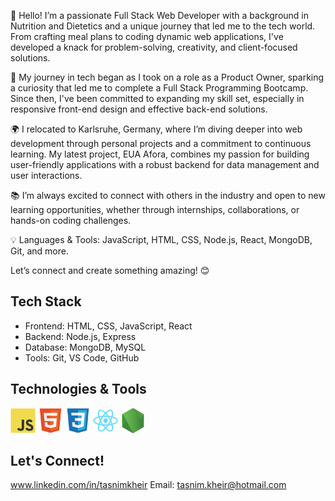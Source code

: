 👋 Hello! I’m a passionate Full Stack Web Developer with a background in Nutrition and Dietetics and a unique journey that led me to the tech world. From crafting meal plans to coding dynamic web applications, I've developed a knack for problem-solving, creativity, and client-focused solutions.

🚀 My journey in tech began as I took on a role as a Product Owner, sparking a curiosity that led me to complete a Full Stack Programming Bootcamp. Since then, I've been committed to expanding my skill set, especially in responsive front-end design and effective back-end solutions.

🌍 I relocated to Karlsruhe, Germany, where I’m diving deeper into web development through personal projects and a commitment to continuous learning. My latest project, EUA Afora, combines my passion for building user-friendly applications with a robust backend for data management and user interactions.

📚 I’m always excited to connect with others in the industry and open to new learning opportunities, whether through internships, collaborations, or hands-on coding challenges.

💡 Languages & Tools: JavaScript, HTML, CSS, Node.js, React, MongoDB, Git, and more.

Let’s connect and create something amazing! 😊

## Tech Stack

- Frontend: HTML, CSS, JavaScript, React 
- Backend: Node.js, Express
- Database: MongoDB, MySQL
- Tools: Git, VS Code, GitHub

## Technologies & Tools

<img src="https://raw.githubusercontent.com/devicons/devicon/master/icons/javascript/javascript-original.svg" alt="JavaScript" width="40" height="40" /> <img src="https://raw.githubusercontent.com/devicons/devicon/master/icons/html5/html5-original.svg" alt="HTML5" width="40" height="40" /> <img src="https://raw.githubusercontent.com/devicons/devicon/master/icons/css3/css3-original.svg" alt="CSS3" width="40" height="40" /> <img src="https://raw.githubusercontent.com/devicons/devicon/master/icons/react/react-original.svg" alt="React" width="40" height="40" /> <img src="https://raw.githubusercontent.com/devicons/devicon/master/icons/nodejs/nodejs-original.svg" alt="Node.js" width="40" height="40" />

## Let's Connect!

www.linkedin.com/in/tasnimkheir
Email: tasnim.kheir@hotmail.com 
